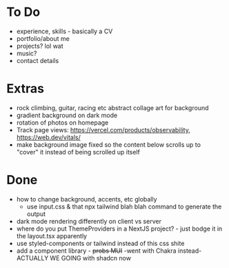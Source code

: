 # To Do
- experience, skills - basically a CV
- portfolio/about me
- projects? lol wat
- music?
- contact details

# Extras
- rock climbing, guitar, racing etc abstract collage art for background
- gradient background on dark mode
- rotation of photos on homepage
- Track page views: https://vercel.com/products/observability, https://web.dev/vitals/
- make background image fixed so the content below scrolls up to "cover" it instead of being scrolled up itself

# Done
- how to change background, accents, etc globally
    - use input.css & that npx tailwind blah blah command to generate the output
- dark mode rendering differently on client vs server
- where do you put ThemeProviders in a NextJS project? - just bodge it in the layout.tsx apparently
- use styled-components or tailwind instead of this css shite
- add a component library - ~~probs MUI~~ -went with Chakra instead- ACTUALLY WE GOING with shadcn now
